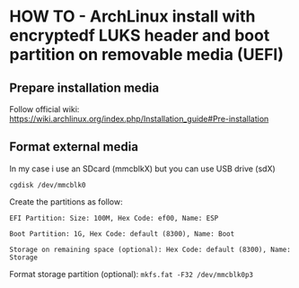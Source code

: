 # HOW TO - ArchLinux install with encryptedf LUKS header and boot partition on removable media (UEFI)

## Prepare installation media
Follow official wiki: https://wiki.archlinux.org/index.php/Installation_guide#Pre-installation

## Format external media
In my case i use an SDcard (mmcblkX) but you can use USB drive (sdX)

```cgdisk /dev/mmcblk0```

Create the partitions as follow:
```
EFI Partition: Size: 100M, Hex Code: ef00, Name: ESP

Boot Partition: 1G, Hex Code: default (8300), Name: Boot

Storage on remaining space (optional): Hex Code: default (8300), Name: Storage
```

Format storage partition (optional):
```mkfs.fat -F32 /dev/mmcblk0p3```